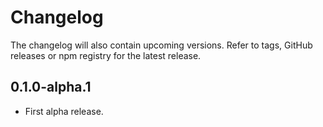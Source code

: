 # Changelog

The changelog will also contain upcoming versions. Refer to tags, GitHub releases or npm registry for the latest
release.

## 0.1.0-alpha.1

* First alpha release.
